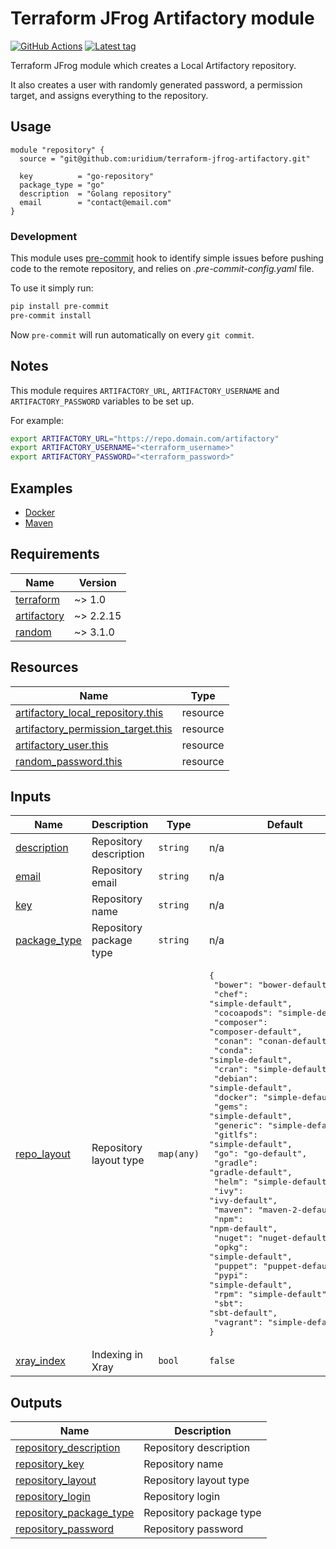 # Terraform JFrog Artifactory module

[![GitHub Actions](https://github.com/uridium/terraform-jfrog-artifactory/workflows/generate-changelog/badge.svg)](https://github.com/uridium/terraform-jfrog-artifactory/actions)
[![Latest tag](https://img.shields.io/github/v/tag/uridium/terraform-jfrog-artifactory)](https://registry.terraform.io/modules/uridium/artifactory/jfrog)

Terraform JFrog module which creates a Local Artifactory repository.

It also creates a user with randomly generated password, a permission target, and assigns everything to the repository.

## Usage

```hcl
module "repository" {
  source = "git@github.com:uridium/terraform-jfrog-artifactory.git"

  key          = "go-repository"
  package_type = "go"
  description  = "Golang repository"
  email        = "contact@email.com"
}
```

### Development

This module uses [pre-commit](https://pre-commit.com/) hook to identify simple issues before pushing code to the remote repository, and relies on *.pre-commit-config.yaml* file.

To use it simply run:

```bash
pip install pre-commit
pre-commit install
```

Now `pre-commit` will run automatically on every `git commit`.

## Notes

This module requires `ARTIFACTORY_URL`, `ARTIFACTORY_USERNAME` and `ARTIFACTORY_PASSWORD` variables to be set up.

For example:

```bash
export ARTIFACTORY_URL="https://repo.domain.com/artifactory"
export ARTIFACTORY_USERNAME="<terraform_username>"
export ARTIFACTORY_PASSWORD="<terraform_password>"
```

## Examples

* [Docker](https://github.com/uridium/terraform-jfrog-artifactory/tree/master/examples/docker)
* [Maven](https://github.com/uridium/terraform-jfrog-artifactory/tree/master/examples/maven)

<!-- BEGINNING OF PRE-COMMIT-TERRAFORM DOCS HOOK -->
## Requirements

| Name | Version |
|------|---------|
| <a name="requirement_terraform"></a> [terraform](#requirement\_terraform) | ~> 1.0 |
| <a name="requirement_artifactory"></a> [artifactory](#requirement\_artifactory) | ~> 2.2.15 |
| <a name="requirement_random"></a> [random](#requirement\_random) | ~> 3.1.0 |

## Resources

| Name | Type |
|------|------|
| [artifactory_local_repository.this](https://registry.terraform.io/providers/jfrog/artifactory/latest/docs/resources/local_repository) | resource |
| [artifactory_permission_target.this](https://registry.terraform.io/providers/jfrog/artifactory/latest/docs/resources/permission_target) | resource |
| [artifactory_user.this](https://registry.terraform.io/providers/jfrog/artifactory/latest/docs/resources/user) | resource |
| [random_password.this](https://registry.terraform.io/providers/hashicorp/random/latest/docs/resources/password) | resource |

## Inputs

| Name | Description | Type | Default | Required |
|------|-------------|------|---------|:--------:|
| <a name="input_description"></a> [description](#input\_description) | Repository description | `string` | n/a | yes |
| <a name="input_email"></a> [email](#input\_email) | Repository email | `string` | n/a | yes |
| <a name="input_key"></a> [key](#input\_key) | Repository name | `string` | n/a | yes |
| <a name="input_package_type"></a> [package\_type](#input\_package\_type) | Repository package type | `string` | n/a | yes |
| <a name="input_repo_layout"></a> [repo\_layout](#input\_repo\_layout) | Repository layout type | `map(any)` | <pre>{<br>  "bower": "bower-default",<br>  "chef": "simple-default",<br>  "cocoapods": "simple-default",<br>  "composer": "composer-default",<br>  "conan": "conan-default",<br>  "conda": "simple-default",<br>  "cran": "simple-default",<br>  "debian": "simple-default",<br>  "docker": "simple-default",<br>  "gems": "simple-default",<br>  "generic": "simple-default",<br>  "gitlfs": "simple-default",<br>  "go": "go-default",<br>  "gradle": "gradle-default",<br>  "helm": "simple-default",<br>  "ivy": "ivy-default",<br>  "maven": "maven-2-default",<br>  "npm": "npm-default",<br>  "nuget": "nuget-default",<br>  "opkg": "simple-default",<br>  "puppet": "puppet-default",<br>  "pypi": "simple-default",<br>  "rpm": "simple-default",<br>  "sbt": "sbt-default",<br>  "vagrant": "simple-default"<br>}</pre> | no |
| <a name="input_xray_index"></a> [xray\_index](#input\_xray\_index) | Indexing in Xray | `bool` | `false` | no |

## Outputs

| Name | Description |
|------|-------------|
| <a name="output_repository_description"></a> [repository\_description](#output\_repository\_description) | Repository description |
| <a name="output_repository_key"></a> [repository\_key](#output\_repository\_key) | Repository name |
| <a name="output_repository_layout"></a> [repository\_layout](#output\_repository\_layout) | Repository layout type |
| <a name="output_repository_login"></a> [repository\_login](#output\_repository\_login) | Repository login |
| <a name="output_repository_package_type"></a> [repository\_package\_type](#output\_repository\_package\_type) | Repository package type |
| <a name="output_repository_password"></a> [repository\_password](#output\_repository\_password) | Repository password |
<!-- END OF PRE-COMMIT-TERRAFORM DOCS HOOK -->
